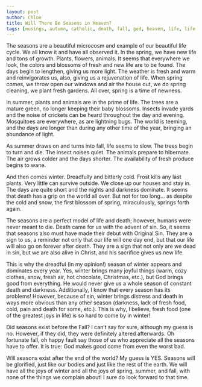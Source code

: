 ```yaml
---
layout: post
author: Chloe
title: Will There Be Seasons in Heaven?
tags: [musings, autumn, catholic, death, fall, god, heaven, life, life cycle, seasons, spring, summer, theology, winter]
---
```


The seasons are a beautiful microcosm and example of our beautiful life cycle. We all know it and have all observed it. In the spring, we have new life and tons of growth. Plants, flowers, animals. It seems that everywhere we look, the colors and blossoms of fresh and new life are<!--more--> to be found. The days begin to lengthen, giving us more light. The weather is fresh and warm and reinvigorates us, also, giving us a rejuvenation of life. When spring comes, we throw open our windows and air the house out, we do spring cleaning, we plant fresh gardens. All over, spring is a time of newness.

In summer, plants and animals are in the prime of life. The trees are a mature green, no longer keeping their baby blossoms. Insects invade yards and the noise of crickets can be heard throughout the day and evening. Mosquitoes are everywhere, as are lightning bugs. The world is teeming, and the days are longer than during any other time of the year, bringing an abundance of light.

As summer draws on and turns into fall, life seems to slow. The trees begin to turn and die. The insect noises quiet. The animals prepare to hibernate. The air grows colder and the days shorter. The availability of fresh produce begins to wane.

And then comes winter. Dreadfully and bitterly cold. Frost kills any last plants. Very little can survive outside. We close up our houses and stay in. The days are quite short and the nights and darkness dominate. It seems that death has a grip on the world all over. But not for too long… as despite the cold and snow, the first blossom of spring, miraculously, springs forth again.

The seasons are a perfect model of life and death; however, humans were never meant to die. Death came for us with the advent of sin. So, it seems that seasons also must have made their debut with Original Sin. They are a sign to us, a reminder not only that our life will one day end, but that our life will also go on forever after death. They are a sign that not only are we dead in sin, but we are also alive in Christ, and his sacrifice gives us new life.

This is why the dreadful (in my opinion!) season of winter appears and dominates every year. Yes, winter brings many joyful things (warm, cozy clothes, snow, fresh air, hot chocolate, Christmas, etc.), but God brings good from everything. He would never give us a whole season of constant death and darkness. Additionally, I know that every season has its problems! However, because of sin, winter brings distress and death in ways more obvious than any other season (darkness, lack of fresh food, cold, pain and death for some, etc.). This is why, I believe, fresh food (one of the greatest joys in life) is so hard to come by in winter!

Did seasons exist before the Fall? I can’t say for sure, although my guess is no. However, if they did, they were definitely altered afterwards. Oh fortunate fall, oh happy fault say those of us who appreciate all the seasons have to offer. It is true: God makes good come from even the worst bad.

Will seasons exist after the end of the world? My guess is YES. Seasons will be glorified, just like our bodies and just like the rest of the earth. We will have all the joys of winter and all the joys of spring, summer, and fall, with none of the things we complain about! I sure do look forward to that time.
